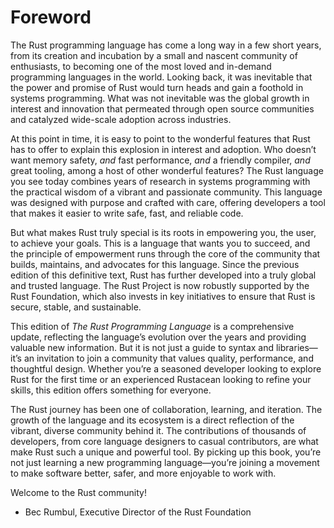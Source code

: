 # Foreword

The Rust programming language has come a long way in a few short years, from
its creation and incubation by a small and nascent community of enthusiasts, to
becoming one of the most loved and in-demand programming languages in the
world. Looking back, it was inevitable that the power and promise of Rust would
turn heads and gain a foothold in systems programming. What was not inevitable
was the global growth in interest and innovation that permeated through open
source communities and catalyzed wide-scale adoption across industries.

At this point in time, it is easy to point to the wonderful features that Rust
has to offer to explain this explosion in interest and adoption. Who doesn’t
want memory safety, *and* fast performance, *and* a friendly compiler, *and*
great tooling, among a host of other wonderful features? The Rust language you
see today combines years of research in systems programming with the practical
wisdom of a vibrant and passionate community. This language was designed with
purpose and crafted with care, offering developers a tool that makes it easier
to write safe, fast, and reliable code.

But what makes Rust truly special is its roots in empowering you, the user, to
achieve your goals. This is a language that wants you to succeed, and the
principle of empowerment runs through the core of the community that builds,
maintains, and advocates for this language. Since the previous edition of this
definitive text, Rust has further developed into a truly global and trusted
language. The Rust Project is now robustly supported by the Rust Foundation,
which also invests in key initiatives to ensure that Rust is secure, stable,
and sustainable.

This edition of *The Rust Programming Language* is a comprehensive update,
reflecting the language’s evolution over the years and providing valuable new
information. But it is not just a guide to syntax and libraries—it’s an
invitation to join a community that values quality, performance, and thoughtful
design. Whether you’re a seasoned developer looking to explore Rust for the
first time or an experienced Rustacean looking to refine your skills, this
edition offers something for everyone.

The Rust journey has been one of collaboration, learning, and iteration. The
growth of the language and its ecosystem is a direct reflection of the vibrant,
diverse community behind it. The contributions of thousands of developers, from
core language designers to casual contributors, are what make Rust such a
unique and powerful tool. By picking up this book, you’re not just learning a
new programming language—you’re joining a movement to make software better,
safer, and more enjoyable to work with.

Welcome to the Rust community!

- Bec Rumbul, Executive Director of the Rust Foundation
